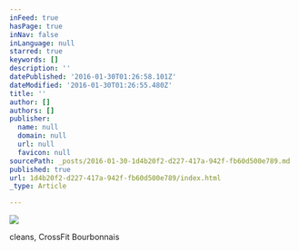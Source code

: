 ```yaml
---
inFeed: true
hasPage: true
inNav: false
inLanguage: null
starred: true
keywords: []
description: ''
datePublished: '2016-01-30T01:26:58.101Z'
dateModified: '2016-01-30T01:26:55.480Z'
title: ''
author: []
authors: []
publisher:
  name: null
  domain: null
  url: null
  favicon: null
sourcePath: _posts/2016-01-30-1d4b20f2-d227-417a-942f-fb60d500e789.md
published: true
url: 1d4b20f2-d227-417a-942f-fb60d500e789/index.html
_type: Article

---
```

![](https://the-grid-user-content.s3-us-west-2.amazonaws.com/defe0bcb-513d-4ae5-aa97-d3ace440f036.JPG)

cleans, CrossFit Bourbonnais